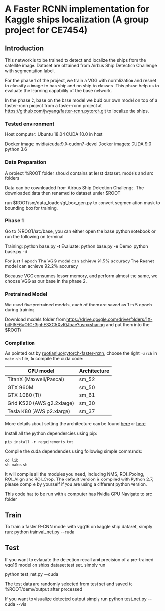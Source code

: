 # A Faster RCNN implementation for Kaggle ships localization (A group project for CE7454) 


## Introduction

This network is to be trained to detect and localize the ships from the satellite image.
Dataset are obtained from Airbus Ship Detection Challenge with segmentation label. 

For the phase 1 of the project, we train a VGG with normlization and resnet to classify a image to has ship and no ship to classes. This phase help us to evaluate the learning capability of the base network.

In the phase 2, base on the base model we buid our own model on top of a faster-rcnn project from a faster-rcnn project at https://github.com/jwyang/faster-rcnn.pytorch.git to localize the ships.

### Tested environment

Host computer: Ubuntu 18.04
CUDA 10.0 in host

Docker image: nvidia/cuda:9.0-cudnn7-devel 
Docker images: CUDA 9.0
python 3.6

### Data Preparation

A project %ROOT folder should contains at least dataset, models and src folders

Data can be downloaded from Airbus Ship Detection Challenge. The downloaded data then renamed to dataset under $ROOT

run $ROOT/src/data_loader/gt_box_gen.py to convert segmentation mask to bounding box for training.

### Phase 1
Go to %ROOT/src/base, you can either open the base python notebook or run the following on terminal

Training: python base.py -t
Evaluate: python base.py -e
Demo: python base.py -d

For just 1 epoch
The VGG model can achieve 91.5% accuracy 
The Resnet model can achieve 92.2% accuracy

Because VGG consumes lesser memory, and perform almost the same, we choose VGG as our base in the phase 2.

### Pretrained Model

We used five pretrained models, each of them are saved as 1 to 5 epoch during training

Download models folder from https://drive.google.com/drive/folders/1X-bitFl5E6uOfCE3jnhE3XC5XvIQJbae?usp=sharing and put them into the $ROOT/

### Compilation

As pointed out by [ruotianluo/pytorch-faster-rcnn](https://github.com/ruotianluo/pytorch-faster-rcnn), choose the right `-arch` in `make.sh` file, to compile the cuda code:

  | GPU model  | Architecture |
  | ------------- | ------------- |
  | TitanX (Maxwell/Pascal) | sm_52 |
  | GTX 960M | sm_50 |
  | GTX 1080 (Ti) | sm_61 |
  | Grid K520 (AWS g2.2xlarge) | sm_30 |
  | Tesla K80 (AWS p2.xlarge) | sm_37 |

More details about setting the architecture can be found [here](https://developer.nvidia.com/cuda-gpus) or [here](http://arnon.dk/matching-sm-architectures-arch-and-gencode-for-various-nvidia-cards/)

Install all the python dependencies using pip:
```
pip install -r requirements.txt
```

Compile the cuda dependencies using following simple commands:

```
cd lib
sh make.sh
```

It will compile all the modules you need, including NMS, ROI_Pooing, ROI_Align and ROI_Crop. The default version is compiled with Python 2.7, please compile by yourself if you are using a different python version.

This code has to be run with a computer has Nvidia GPU
Navigate to src folder
## Train

To train a faster R-CNN model with vgg16 on kaggle ship dataset, simply run:
python trainval_net.py --cuda

## Test

If you want to evlauate the detection recall and precision of a pre-trained vgg16 model on ships dataset test set, simply run

python test_net.py --cuda

The test data are randomly selected from test set and saved to %ROOT/demo/output after processed

If you want to visualize detected output simply run
python test_net.py --cuda --vis


